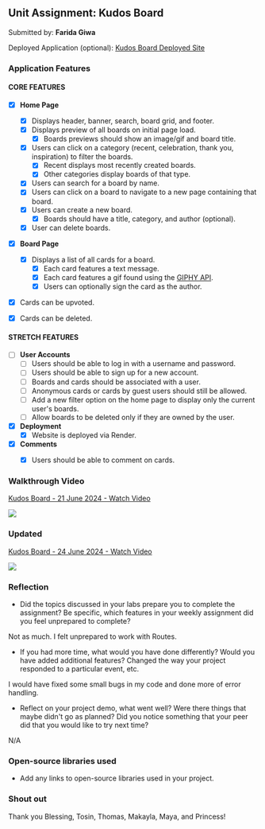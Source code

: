 ## Unit Assignment: Kudos Board

Submitted by: **Farida Giwa**

Deployed Application (optional): [Kudos Board Deployed Site](ADD_LINK_HERE)

### Application Features

#### CORE FEATURES

- [x] **Home Page**
  - [x] Displays header, banner, search, board grid, and footer.
  - [x] Displays preview of all boards on initial page load.
    - [x] Boards previews should show an image/gif and board title.
  - [x] Users can click on a category (recent, celebration, thank you, inspiration) to filter the boards.
    - [x] Recent displays most recently created boards.
    - [x] Other categories display boards of that type.
  - [x] Users can search for a board by name.
  - [x] Users can click on a board to navigate to a new page containing that board.
  - [x] Users can create a new board.
    - [x] Boards should have a title, category, and author (optional).
  - [x] User can delete boards.
  
- [x] **Board Page**
  - [x] Displays a list of all cards for a board.
    -  [x] Each card features a text message.
    -  [x] Each card features a gif found using the [GIPHY API](https://developers.giphy.com/docs/api/).
    -  [x] Users can optionally sign the card as the author.  
-   [x] Cards can be upvoted.
-   [x] Cards can be deleted.


#### STRETCH FEATURES


- [ ] **User Accounts**
  - [ ] Users should be able to log in with a username and password.
  - [ ] Users should be able to sign up for a new account.
  - [ ]  Boards and cards should be associated with a user.
    - [ ]  Anonymous cards or cards by guest users should still be allowed.
  - [ ] Add a new filter option on the home page to display only the current user's boards.
  - [ ] Allow boards to be deleted only if they are owned by the user.
- [x] **Deployment**
  - [x] Website is deployed via Render.
- [x] **Comments**
  - [x] Users should be able to comment on cards.


### Walkthrough Video

<div>
    <a href="https://www.loom.com/share/d17427953a8a426cafbf4b8351dc27ed">
      <p>Kudos Board - 21 June 2024 - Watch Video</p>
    </a>
    <a href="https://www.loom.com/share/d17427953a8a426cafbf4b8351dc27ed">
      <img style="max-width:300px;" src="https://cdn.loom.com/sessions/thumbnails/d17427953a8a426cafbf4b8351dc27ed-with-play.gif">
    </a>
  </div>

### Updated
  <div>
    <a href="https://www.loom.com/share/8a3daefe25c748c08205c98ed0ee53ba">
      <p>Kudos Board - 24 June 2024 - Watch Video</p>
    </a>
    <a href="https://www.loom.com/share/8a3daefe25c748c08205c98ed0ee53ba">
      <img style="max-width:300px;" src="https://cdn.loom.com/sessions/thumbnails/8a3daefe25c748c08205c98ed0ee53ba-with-play.gif">
    </a>
  </div>

### Reflection

* Did the topics discussed in your labs prepare you to complete the assignment? Be specific, which features in your weekly assignment did you feel unprepared to complete?

Not as much. I felt unprepared to work with Routes.

* If you had more time, what would you have done differently? Would you have added additional features? Changed the way your project responded to a particular event, etc.
  
I would have fixed some small bugs in my code and done more of error handling.

* Reflect on your project demo, what went well? Were there things that maybe didn't go as planned? Did you notice something that your peer did that you would like to try next time?

N/A

### Open-source libraries used

- Add any links to open-source libraries used in your project.

### Shout out

Thank you Blessing, Tosin, Thomas, Makayla, Maya, and Princess!
